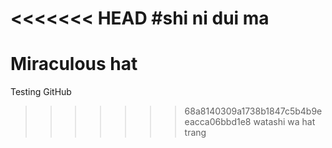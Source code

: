 <<<<<<< HEAD
#shi ni dui ma
=======
# Miraculous hat
Testing GitHub
>>>>>>> 68a8140309a1738b1847c5b4b9eeacca06bbd1e8
watashi wa hat trang